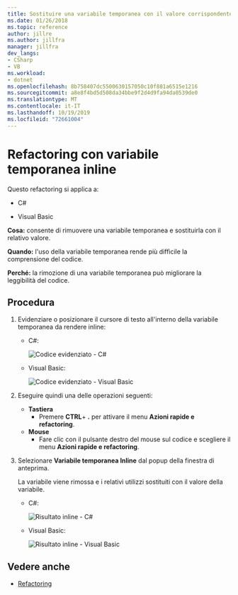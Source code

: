 ```yaml
---
title: Sostituire una variabile temporanea con il valore corrispondente
ms.date: 01/26/2018
ms.topic: reference
author: jillre
ms.author: jillfra
manager: jillfra
dev_langs:
- CSharp
- VB
ms.workload:
- dotnet
ms.openlocfilehash: 8b758407dc5500630157050c10f881a6515e1216
ms.sourcegitcommit: a8e8f4bd5d508da34bbe9f2d4d9fa94da0539de0
ms.translationtype: MT
ms.contentlocale: it-IT
ms.lasthandoff: 10/19/2019
ms.locfileid: "72661004"
---
```

# <a name="inline-a-temporary-variable-refactoring"></a>Refactoring con variabile temporanea inline

Questo refactoring si applica a:

- C#

- Visual Basic

**Cosa:** consente di rimuovere una variabile temporanea e sostituirla con il relativo valore.

**Quando:** l'uso della variabile temporanea rende più difficile la comprensione del codice.

**Perché:** la rimozione di una variabile temporanea può migliorare la leggibilità del codice.

## <a name="how-to"></a>Procedura

1. Evidenziare o posizionare il cursore di testo all'interno della variabile temporanea da rendere inline:

   - C#:

       ![Codice evidenziato - C#](media/inline-highlight-cs.png)

   - Visual Basic:

       ![Codice evidenziato - Visual Basic](media/inline-highlight-vb.png)

2. Eseguire quindi una delle operazioni seguenti:

   - **Tastiera**
      - Premere **CTRL**+ **.** per attivare il menu **Azioni rapide e refactoring**.
   - **Mouse**
      - Fare clic con il pulsante destro del mouse sul codice e scegliere il menu **Azioni rapide e refactoring**.

3. Selezionare **Variabile temporanea Inline** dal popup della finestra di anteprima.

   La variabile viene rimossa e i relativi utilizzi sostituiti con il valore della variabile.

   - C#:

      ![Risultato inline - C#](media/inline-result-cs.png)

   - Visual Basic:

      ![Risultato inline - Visual Basic](media/inline-result-vb.png)

## <a name="see-also"></a>Vedere anche

- [Refactoring](../refactoring-in-visual-studio.md)